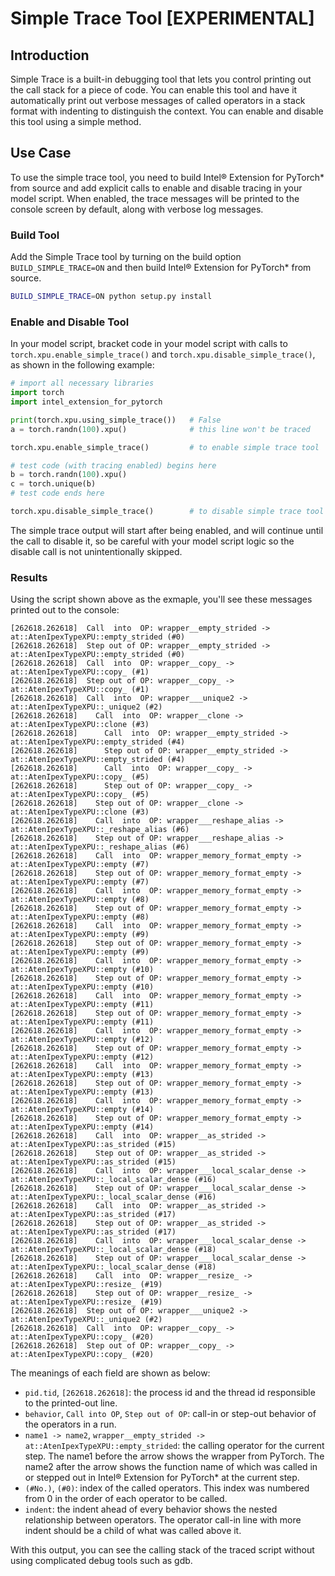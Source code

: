
# Simple Trace Tool [EXPERIMENTAL]

## Introduction

Simple Trace is a built-in debugging tool that lets you control printing out the call stack for a piece of code. You can enable this tool and have it automatically print out verbose messages of called operators in a stack format with indenting to distinguish the context. You can enable and disable this tool using a simple method.

## Use Case

To use the simple trace tool, you need to build Intel® Extension for PyTorch\* from source and add explicit calls to enable and disable tracing in your model script. When enabled, the trace messages will be printed to the console screen by default, along with verbose log messages.

### Build Tool

Add the Simple Trace tool by turning on the build option `BUILD_SIMPLE_TRACE=ON` and then build Intel® Extension for PyTorch\* from source.

```bash
BUILD_SIMPLE_TRACE=ON python setup.py install
```

### Enable and Disable Tool

In your model script, bracket code in your model script with calls to `torch.xpu.enable_simple_trace()` and `torch.xpu.disable_simple_trace()`, as shown in the following example:

```python
# import all necessary libraries
import torch
import intel_extension_for_pytorch

print(torch.xpu.using_simple_trace())   # False
a = torch.randn(100).xpu()              # this line won't be traced

torch.xpu.enable_simple_trace()         # to enable simple trace tool

# test code (with tracing enabled) begins here
b = torch.randn(100).xpu()
c = torch.unique(b)
# test code ends here

torch.xpu.disable_simple_trace()        # to disable simple trace tool
```

The simple trace output will start after being enabled, and will continue until
the call to disable it, so be careful with your model script logic so the disable call is
not unintentionally skipped.

### Results

Using the script shown above as the exmaple, you'll see these messages printed out to the console:

```text
[262618.262618]  Call  into  OP: wrapper__empty_strided -> at::AtenIpexTypeXPU::empty_strided (#0)
[262618.262618]  Step out of OP: wrapper__empty_strided -> at::AtenIpexTypeXPU::empty_strided (#0)
[262618.262618]  Call  into  OP: wrapper__copy_ -> at::AtenIpexTypeXPU::copy_ (#1)
[262618.262618]  Step out of OP: wrapper__copy_ -> at::AtenIpexTypeXPU::copy_ (#1)
[262618.262618]  Call  into  OP: wrapper___unique2 -> at::AtenIpexTypeXPU::_unique2 (#2)
[262618.262618]    Call  into  OP: wrapper__clone -> at::AtenIpexTypeXPU::clone (#3)
[262618.262618]      Call  into  OP: wrapper__empty_strided -> at::AtenIpexTypeXPU::empty_strided (#4)
[262618.262618]      Step out of OP: wrapper__empty_strided -> at::AtenIpexTypeXPU::empty_strided (#4)
[262618.262618]      Call  into  OP: wrapper__copy_ -> at::AtenIpexTypeXPU::copy_ (#5)
[262618.262618]      Step out of OP: wrapper__copy_ -> at::AtenIpexTypeXPU::copy_ (#5)
[262618.262618]    Step out of OP: wrapper__clone -> at::AtenIpexTypeXPU::clone (#3)
[262618.262618]    Call  into  OP: wrapper___reshape_alias -> at::AtenIpexTypeXPU::_reshape_alias (#6)
[262618.262618]    Step out of OP: wrapper___reshape_alias -> at::AtenIpexTypeXPU::_reshape_alias (#6)
[262618.262618]    Call  into  OP: wrapper_memory_format_empty -> at::AtenIpexTypeXPU::empty (#7)
[262618.262618]    Step out of OP: wrapper_memory_format_empty -> at::AtenIpexTypeXPU::empty (#7)
[262618.262618]    Call  into  OP: wrapper_memory_format_empty -> at::AtenIpexTypeXPU::empty (#8)
[262618.262618]    Step out of OP: wrapper_memory_format_empty -> at::AtenIpexTypeXPU::empty (#8)
[262618.262618]    Call  into  OP: wrapper_memory_format_empty -> at::AtenIpexTypeXPU::empty (#9)
[262618.262618]    Step out of OP: wrapper_memory_format_empty -> at::AtenIpexTypeXPU::empty (#9)
[262618.262618]    Call  into  OP: wrapper_memory_format_empty -> at::AtenIpexTypeXPU::empty (#10)
[262618.262618]    Step out of OP: wrapper_memory_format_empty -> at::AtenIpexTypeXPU::empty (#10)
[262618.262618]    Call  into  OP: wrapper_memory_format_empty -> at::AtenIpexTypeXPU::empty (#11)
[262618.262618]    Step out of OP: wrapper_memory_format_empty -> at::AtenIpexTypeXPU::empty (#11)
[262618.262618]    Call  into  OP: wrapper_memory_format_empty -> at::AtenIpexTypeXPU::empty (#12)
[262618.262618]    Step out of OP: wrapper_memory_format_empty -> at::AtenIpexTypeXPU::empty (#12)
[262618.262618]    Call  into  OP: wrapper_memory_format_empty -> at::AtenIpexTypeXPU::empty (#13)
[262618.262618]    Step out of OP: wrapper_memory_format_empty -> at::AtenIpexTypeXPU::empty (#13)
[262618.262618]    Call  into  OP: wrapper_memory_format_empty -> at::AtenIpexTypeXPU::empty (#14)
[262618.262618]    Step out of OP: wrapper_memory_format_empty -> at::AtenIpexTypeXPU::empty (#14)
[262618.262618]    Call  into  OP: wrapper__as_strided -> at::AtenIpexTypeXPU::as_strided (#15)
[262618.262618]    Step out of OP: wrapper__as_strided -> at::AtenIpexTypeXPU::as_strided (#15)
[262618.262618]    Call  into  OP: wrapper___local_scalar_dense -> at::AtenIpexTypeXPU::_local_scalar_dense (#16)
[262618.262618]    Step out of OP: wrapper___local_scalar_dense -> at::AtenIpexTypeXPU::_local_scalar_dense (#16)
[262618.262618]    Call  into  OP: wrapper__as_strided -> at::AtenIpexTypeXPU::as_strided (#17)
[262618.262618]    Step out of OP: wrapper__as_strided -> at::AtenIpexTypeXPU::as_strided (#17)
[262618.262618]    Call  into  OP: wrapper___local_scalar_dense -> at::AtenIpexTypeXPU::_local_scalar_dense (#18)
[262618.262618]    Step out of OP: wrapper___local_scalar_dense -> at::AtenIpexTypeXPU::_local_scalar_dense (#18)
[262618.262618]    Call  into  OP: wrapper__resize_ -> at::AtenIpexTypeXPU::resize_ (#19)
[262618.262618]    Step out of OP: wrapper__resize_ -> at::AtenIpexTypeXPU::resize_ (#19)
[262618.262618]  Step out of OP: wrapper___unique2 -> at::AtenIpexTypeXPU::_unique2 (#2)
[262618.262618]  Call  into  OP: wrapper__copy_ -> at::AtenIpexTypeXPU::copy_ (#20)
[262618.262618]  Step out of OP: wrapper__copy_ -> at::AtenIpexTypeXPU::copy_ (#20)
```

The meanings of each field are shown as below:

- `pid.tid`, `[262618.262618]`: the process id and the thread id responsible to the printed-out line.
- `behavior`, `Call into OP`, `Step out of OP`: call-in or step-out behavior of the operators in a run.
- `name1 -> name2`, `wrapper__empty_strided -> at::AtenIpexTypeXPU::empty_strided`: the calling operator for the current step. The name1 before the arrow shows the wrapper from PyTorch. The name2 after the arrow shows the function name of which was called in or stepped out in Intel® Extension for PyTorch\* at the current step.
- `(#No.)`, `(#0)`: index of the called operators. This index was numbered from 0 in the order of each operator to be called.
- `indent`: the indent ahead of every behavior shows the nested relationship between operators. The operator call-in line with more indent should be a child of what was called above it.

With this output, you can see the calling stack of the traced script without using complicated debug tools such as gdb.
